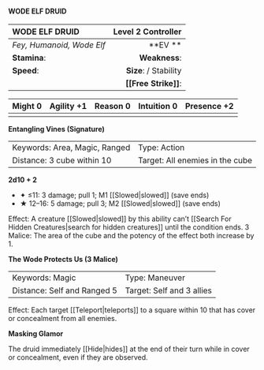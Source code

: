 #### WODE ELF DRUID

| WODE ELF DRUID            | **Level 2 Controller** |
| :------------------------ | ---------------------: |
| *Fey, Humanoid, Wode Elf* |            \*\*EV \*\* |
| **Stamina**:              |          **Weakness**: |
| **Speed**:                | **Size**:  / Stability |
|                           |   **[[Free Strike]]**: |

| **Might** 0 | **Agility** +1 | **Reason** 0 | **Intuition** 0 | **Presence** +2 |
| ----------- | -------------- | ------------ | --------------- | --------------- |
|             |                |              |                 |                 |

**Entangling Vines (Signature)**

|                               |                                 |
| :---------------------------- | :------------------------------ |
| Keywords: Area, Magic, Ranged | Type: Action                    |
| Distance: 3 cube within 10    | Target: All enemies in the cube |

**2d10 + 2**

- ✦ ≤11: 3 damage; pull 1; M1 [[Slowed|slowed]] (save ends)
- ★ 12–16: 5 damage; pull 3; M2 [[Slowed|slowed]] (save ends)

Effect: A creature [[Slowed|slowed]] by this ability can’t [[Search For Hidden Creatures|search for hidden creatures]] until the condition ends. 3 Malice: The area of the cube and the potency of the effect both increase by 1.

**The Wode Protects Us (3 Malice)**

|                             |                           |
| :-------------------------- | :------------------------ |
| Keywords: Magic             | Type: Maneuver            |
| Distance: Self and Ranged 5 | Target: Self and 3 allies |

Effect: Each target [[Teleport|teleports]] to a square within 10 that has cover or concealment from all enemies.

**Masking Glamor**

The druid immediately [[Hide|hides]] at the end of their turn while in cover or concealment, even if they are observed.
